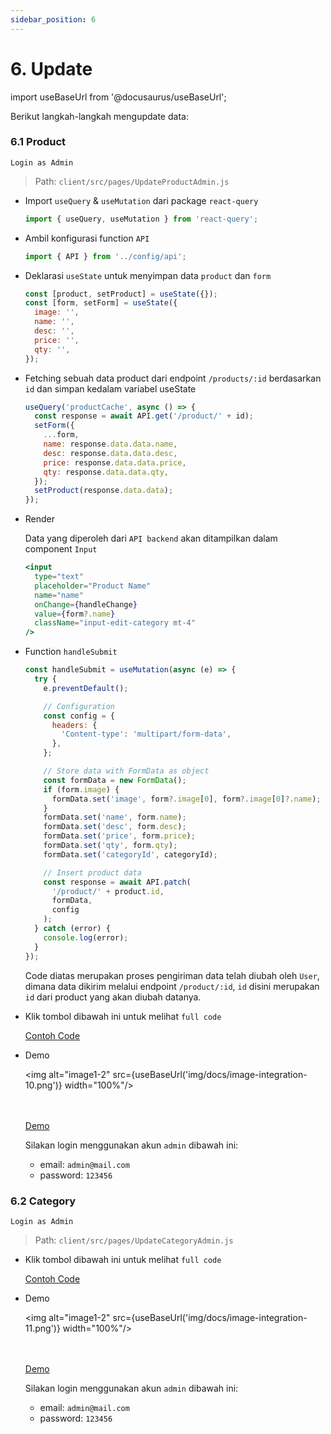 ```yaml
---
sidebar_position: 6
---
```


# 6. Update

import useBaseUrl from '@docusaurus/useBaseUrl';

Berikut langkah-langkah mengupdate data:

### 6.1 Product

`Login as Admin`

> Path: `client/src/pages/UpdateProductAdmin.js`

- Import `useQuery` & `useMutation` dari package `react-query`

  ```js
  import { useQuery, useMutation } from 'react-query';
  ```

- Ambil konfigurasi function `API`

  ```js
  import { API } from '../config/api';
  ```

- Deklarasi `useState` untuk menyimpan data `product` dan `form`

  ```js
  const [product, setProduct] = useState({});
  const [form, setForm] = useState({
    image: '',
    name: '',
    desc: '',
    price: '',
    qty: '',
  });
  ```

- Fetching sebuah data product dari endpoint `/products/:id` berdasarkan `id` dan simpan kedalam variabel useState

  ```js
  useQuery('productCache', async () => {
    const response = await API.get('/product/' + id);
    setForm({
      ...form,
      name: response.data.data.name,
      desc: response.data.data.desc,
      price: response.data.data.price,
      qty: response.data.data.qty,
    });
    setProduct(response.data.data);
  });
  ```

- Render

  Data yang diperoleh dari `API backend` akan ditampilkan dalam component `Input`

  ```jsx {6}
  <input
    type="text"
    placeholder="Product Name"
    name="name"
    onChange={handleChange}
    value={form?.name}
    className="input-edit-category mt-4"
  />
  ```

- Function `handleSubmit`

  ```js {1,6-10,13-21,24-28}
  const handleSubmit = useMutation(async (e) => {
    try {
      e.preventDefault();

      // Configuration
      const config = {
        headers: {
          'Content-type': 'multipart/form-data',
        },
      };

      // Store data with FormData as object
      const formData = new FormData();
      if (form.image) {
        formData.set('image', form?.image[0], form?.image[0]?.name);
      }
      formData.set('name', form.name);
      formData.set('desc', form.desc);
      formData.set('price', form.price);
      formData.set('qty', form.qty);
      formData.set('categoryId', categoryId);

      // Insert product data
      const response = await API.patch(
        '/product/' + product.id,
        formData,
        config
      );
    } catch (error) {
      console.log(error);
    }
  });
  ```

  Code diatas merupakan proses pengiriman data telah diubah oleh `User`, dimana data dikirim melalui endpoint `/product/:id`, `id` disini merupakan `id` dari product yang akan diubah datanya.

- Klik tombol dibawah ini untuk melihat `full code`

    <a class="btn-example-code" href="https://github.com/demo-dumbways/ebook-code-results-stage-2-integration-frontend/blob/main/src/pages/AddProductAdmin.js">
    Contoh Code
    </a>

- Demo

  <img alt="image1-2" src={useBaseUrl('img/docs/image-integration-10.png')} width="100%"/>

  <br />
  <br />

    <a class="btn-demo" href="https://ebook-code-results-stage-2-integration-frontend-ruby.vercel.app/update-product/2">
    Demo
    </a>

    Silakan login menggunakan akun `admin` dibawah ini:
    - email: `admin@mail.com`
    - password: `123456`

### 6.2 Category

`Login as Admin`

> Path: `client/src/pages/UpdateCategoryAdmin.js`

- Klik tombol dibawah ini untuk melihat `full code`

    <a class="btn-example-code" href="https://github.com/demo-dumbways/ebook-code-results-stage-2-integration-frontend/blob/main/src/pages/UpdateCategoryAdmin.js">
    Contoh Code
    </a>

- Demo

  <img alt="image1-2" src={useBaseUrl('img/docs/image-integration-11.png')} width="100%"/>

  <br />
  <br />

    <a class="btn-demo" href="https://ebook-code-results-stage-2-integration-frontend-ruby.vercel.app/category-admin">
    Demo
    </a>

    Silakan login menggunakan akun `admin` dibawah ini:
    - email: `admin@mail.com`
    - password: `123456`
